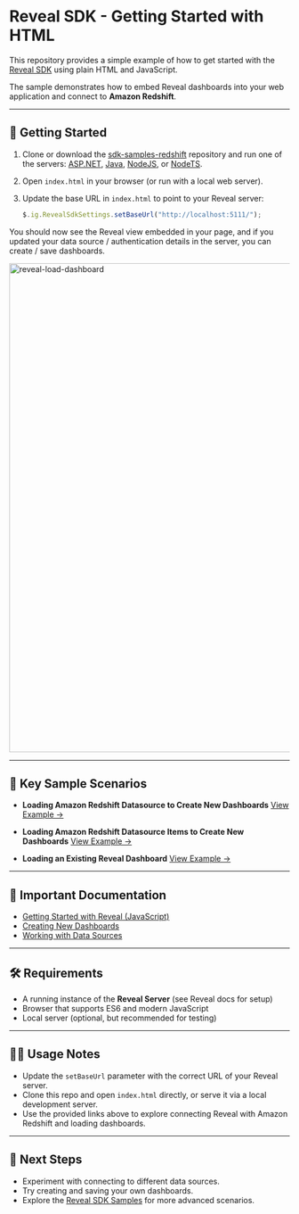 # Reveal SDK - Getting Started with HTML

This repository provides a simple example of how to get started with the [Reveal SDK](https://www.revealbi.io/) using plain HTML and JavaScript.  

The sample demonstrates how to embed Reveal dashboards into your web application and connect to **Amazon Redshift**.

---

## 🚀 Getting Started

1. Clone or download the [sdk-samples-redshift](https://github.com/RevealBi/sdk-samples-redshift) repository and run one of the servers: [ASP.NET](https://github.com/RevealBi/sdk-samples-redshift/tree/main/server/aspnet), [Java](https://github.com/RevealBi/sdk-samples-redshift/tree/main/server/java), [NodeJS](https://github.com/RevealBi/sdk-samples-redshift/tree/main/server/node-js), or [NodeTS](https://github.com/RevealBi/sdk-samples-redshift/tree/main/server/node-ts).
2. Open `index.html` in your browser (or run with a local web server).
3. Update the base URL in `index.html` to point to your Reveal server:

   ```javascript
   $.ig.RevealSdkSettings.setBaseUrl("http://localhost:5111/");
   ```

You should now see the Reveal view embedded in your page, and if you updated your data source / authentication details in the server, you can create / save dashboards.

<img width="1899" height="877" alt="reveal-load-dashboard" src="https://github.com/user-attachments/assets/6d4a4e94-5fde-4ba2-b96e-ad04c4c4541e" />

---

## 📂 Key Sample Scenarios

* **Loading Amazon Redshift Datasource to Create New Dashboards**
  [View Example →](https://github.com/RevealBi/sdk-samples-redshift/blob/main/client/index-ds.html)

* **Loading Amazon Redshift Datasource Items to Create New Dashboards**
  [View Example →](https://github.com/RevealBi/sdk-samples-redshift/blob/main/client/index-dsi.html)

* **Loading an Existing Reveal Dashboard**
  [View Example →](https://github.com/RevealBi/sdk-samples-redshift/blob/main/client/load-dashboard.html)

---

## 📖 Important Documentation

* [Getting Started with Reveal (JavaScript)](https://help.revealbi.io/web/getting-started-javascript/)
* [Creating New Dashboards](https://help.revealbi.io/web/creating-dashboards/)
* [Working with Data Sources](https://help.revealbi.io/web/datasources/)

---

## 🛠️ Requirements

* A running instance of the **Reveal Server** (see Reveal docs for setup)
* Browser that supports ES6 and modern JavaScript
* Local server (optional, but recommended for testing)

---

## 🧑‍💻 Usage Notes

* Update the `setBaseUrl` parameter with the correct URL of your Reveal server.
* Clone this repo and open `index.html` directly, or serve it via a local development server.
* Use the provided links above to explore connecting Reveal with Amazon Redshift and loading dashboards.

---

## 📌 Next Steps

* Experiment with connecting to different data sources.
* Try creating and saving your own dashboards.
* Explore the [Reveal SDK Samples](https://github.com/RevealBi) for more advanced scenarios.
